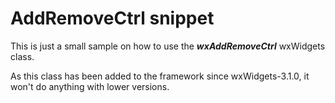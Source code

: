 # AddRemoveCtrl snippet #

This is just a small sample on how to use the _**wxAddRemoveCtrl**_ wxWidgets class.

As this class has been added to the framework since wxWidgets-3.1.0, it won't do anything with lower versions.

